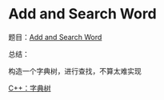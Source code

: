 # Add and Search Word
题目：[Add and Search Word](https://leetcode.com/problems/add-and-search-word-data-structure-design/description/)

总结：

构造一个字典树，进行查找，不算太难实现

[C++：字典树](https://littlefish33.cn/trie)